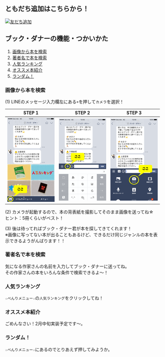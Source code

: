 ## ともだち追加はこちらから！

<a href="https://line.me/R/ti/p/%40cbk5362b"><img height="36" border="0" alt="友だち追加" src="https://scdn.line-apps.com/n/line_add_friends/btn/ja.png"></a>

## ブック・ダナーの機能・つかいかた

1. [画像から本を検索](画像から本を検索)
1. [著者名で本を検索](著者名で本を検索)
1. [人気ランキング](人気ランキング)
1. [オススメ本紹介](オススメ本紹介)
1. [ランダム！](ランダム！)

### 画像から本を検索

(1) LINEのメッセージ入力欄左にある`+`を押して`カメラ`を選択！

| STEP 1 | STEP 2 | STEP 3 |
|---|---|---|
| ![](https://raw.githubusercontent.com/akumavideo/bookdanner-assets/master/images/manual_1.png) | ![](https://raw.githubusercontent.com/akumavideo/bookdanner-assets/master/images/manual_2.png) | ![](https://raw.githubusercontent.com/akumavideo/bookdanner-assets/master/images/manual_3.png) |

(2) カメラが起動するので、本の背表紙を撮影してそのまま画像を送ってね☆  
ヒント：5冊くらいがベスト！

(3) 後は待ってればブック・ダナー君が本を探してきてくれます！  
※画像に写ってない本が出ることもあるけど、できるだけ同じジャンルの本を表示できるようがんばります！！

### 著者名で本を検索

気になる作家さんの名前を入力してブック・ダナーに送ってね。  
その作家さんの本をいろんな条件で検索できるよ～！

### 人気ランキング

`☆べんりメニュー☆`の`人気ランキング`をクリックしてね！

### オススメ本紹介

ごめんなさい！2月中旬実装予定です～。

### ランダム！

`☆べんりメニュー☆`にあるのでとりあえず押してみようか。
